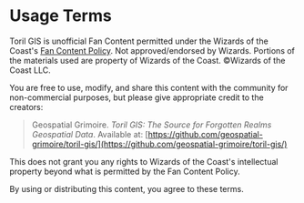 # Usage Terms

Toril GIS is unofficial Fan Content permitted under the Wizards of the Coast's [Fan Content Policy](https://company.wizards.com/en/legal/fancontentpolicy). Not approved/endorsed by Wizards. Portions of the materials used are property of Wizards of the Coast. ©Wizards of the Coast LLC.

You are free to use, modify, and share this content with the community for non-commercial purposes, but please give appropriate credit to the creators:
> Geospatial Grimoire. *Toril GIS: The Source for Forgotten Realms Geospatial Data*. Available at: [https://github.com/geospatial-grimoire/toril-gis/](https://github.com/geospatial-grimoire/toril-gis/)

This does not grant you any rights to Wizards of the Coast's intellectual property beyond what is permitted by the Fan Content Policy.

By using or distributing this content, you agree to these terms.
